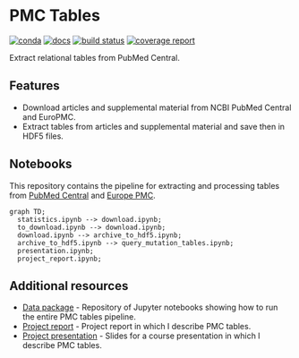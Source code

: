 # PMC Tables

[![conda](https://img.shields.io/conda/dn/ostrokach/pmc_tables.svg)](https://anaconda.org/ostrokach/pmc_tables/)
[![docs](https://img.shields.io/badge/docs-v0.1.4.dev0-blue.svg)](https://ostrokach.gitlab.io/pmc_tables/)
[![build status](https://gitlab.com/ostrokach/pmc_tables/badges/master/pipeline.svg)](https://gitlab.com/ostrokach/pmc_tables/commits/master/)
[![coverage report](https://gitlab.com/ostrokach/pmc_tables/badges/master/coverage.svg)](https://gitlab.com/ostrokach/pmc_tables/commits/master/)

Extract relational tables from PubMed Central.

## Features

- Download articles and supplemental material from NCBI PubMed Central and EuroPMC.
- Extract tables from articles and supplemental material and save then in HDF5 files.

## Notebooks

This repository contains the pipeline for extracting and processing tables from [PubMed Central](https://www.ncbi.nlm.nih.gov/pmc) and [Europe PMC](https://europepmc.org/).

```mermaid
graph TD;
  statistics.ipynb --> download.ipynb;
  to_download.ipynb --> download.ipynb;
  download.ipynb --> archive_to_hdf5.ipynb;
  archive_to_hdf5.ipynb --> query_mutation_tables.ipynb;
  presentation.ipynb;
  project_report.ipynb;
```

## Additional resources

- [Data package](https://gitlab.com/datapkg/pmc-tables-pipeline) - Repository of Jupyter notebooks showing how to run the entire PMC tables pipeline.
- [Project report](https://gitlab.com/strokach/courses/CSC2525/blob/master/project/paper.pdf) - Project report in which I describe PMC tables.
- [Project presentation](https://docs.google.com/presentation/d/1oSOegvLNX5IsO4RpASwptsjSnoC9DsfBDnIT908QOZU/edit?usp=sharing) - Slides for a course presentation in which I describe PMC tables.
